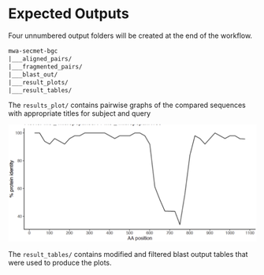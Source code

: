 # Expected Outputs

Four unnumbered output folders will be created at the end of the workflow.

```
mwa-secmet-bgc
|___aligned_pairs/
|___fragmented_pairs/
|___blast_out/
|___result_plots/
|___result_tables/
```

The `results_plot/` contains pairwise graphs of the compared sequences with appropriate titles for subject and query

![ExamplePlot](https://github.com/somakchowdhury/mwa-secmet-bgc/blob/master/docs/imgs/plot.png "Example result Plot")

The `result_tables/` contains modified and filtered blast output tables that were used to produce the plots. 

